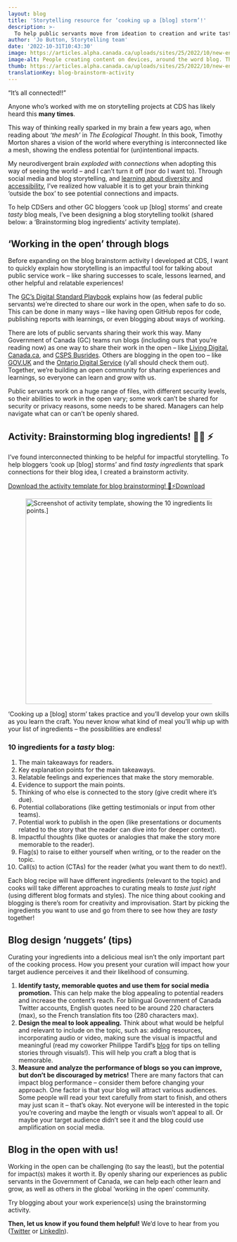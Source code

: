 ```yaml
---
layout: blog
title: 'Storytelling resource for ‘cooking up a [blog] storm’!'
description: >-
  To help public servants move from ideation to creation and write tasty blogs, Jo Button (Digital Storyteller) is sharing their brainstorm activity template with 10 key storytelling ingredients.
author: 'Jo Button, Storytelling team'
date: '2022-10-31T10:43:30'
image: https://articles.alpha.canada.ca/uploads/sites/25/2022/10/new-en-cooking_up_a_storm_blog_banner.jpeg
image-alt: People creating content on devices, around the word blog. There are cooking elements, like utensils and dishes, to signify ‘cooking up a [blog] storm’.
thumb: https://articles.alpha.canada.ca/uploads/sites/25/2022/10/new-en-cooking_up_a_storm_blog_banner-1024x507.jpeg
translationKey: blog-brainstorm-activity
---
```


<p>“It’s all connected!!”</p>



<p>Anyone who’s worked with me on storytelling projects at CDS has likely heard this <strong>many times</strong>.</p>



<p>This way of thinking really sparked in my brain a few years ago, when reading about <em>‘the mesh’</em> in <em>The Ecological Thought</em>. In this book, Timothy Morton shares a vision of the world where everything is interconnected like a mesh, showing the endless potential for (un)intentional impacts.</p>



<p>My neurodivergent brain <em>exploded with connections</em> when adopting this way of seeing the world – and I can’t turn it off (nor do I want to). Through social media and blog storytelling, and <a href="https://digital.canada.ca/2021/03/12/learning-to-make-twitter-content-more-accessible/">learning about diversity and accessibility</a>, I’ve realized how valuable it is to get your brain thinking ‘outside the box’ to see potential connections and impacts.</p>



<p>To help CDSers and other GC bloggers ‘cook up [blog] storms’ and create <em>tasty</em> blog meals, I’ve been designing a blog storytelling toolkit (shared below: a ‘Brainstorming blog ingredients’ activity template).</p>



<h2 id="h-working-in-the-open-through-blogs"><strong>‘Working in the open’ through blogs</strong></h2>



<p>Before expanding on the blog brainstorm activity I developed at CDS, I want to quickly explain how storytelling is an impactful tool for talking about public service work &#8211; like sharing successes to scale, lessons learned, and other helpful and relatable experiences!</p>



<p>The <a href="https://www.canada.ca/en/government/system/digital-government/government-canada-digital-standards.html">GC’s Digital Standard Playbook</a> explains how (as federal public servants) we’re directed to share our work in the open, when safe to do so. This can be done in many ways – like having open GitHub repos for code, publishing reports with learnings, or even blogging about ways of working.</p>



<p>There are lots of public servants sharing their work this way. Many Government of Canada (GC) teams run blogs (including ours that you’re reading now) as one way to share their work in the open – like <a href="https://www.canada.ca/en/government/system/digital-government/living-digital.html">Living Digital</a>, <a href="https://blog.canada.ca/">Canada.ca</a>, and <a href="https://busrides-trajetsenbus.csps-efpc.gc.ca/">CSPS Busrides</a>. Others are blogging in the open too – like <a href="https://www.blog.gov.uk/">GOV.UK</a> and the <a href="https://medium.com/ontariodigital">Ontario Digital Service</a> (y’all should check them out). Together, we’re building an open community for sharing experiences and learnings, so everyone can learn and grow with us.</p>



<p>Public servants work on a huge range of files, with different security levels, so their abilities to work in the open vary; some work can’t be shared for security or privacy reasons, some needs to be shared. Managers can help navigate what can or can’t be openly shared.</p>



<h2 id="h-activity-brainstorming-blog-ingredients"><strong>Activity: Brainstorming blog ingredients!</strong> 🧑‍🍳 ⚡️</h2>



<p>I’ve found interconnected thinking to be helpful for impactful storytelling. To help bloggers ‘cook up [blog] storms’ and find <em>tasty ingredients</em> that spark connections for their blog idea, I created a brainstorm activity. </p>



<p></p>



<div class="wp-block-file"><a id="wp-block-file--media-042477c2-82b0-45a1-85e5-fef6c1fd83b7" href="https://articles.alpha.canada.ca/uploads/sites/25/2022/10/Download-the-activity-template-for-blog-brainstorming-🧠⚡️.pdf">Download the activity template for blog brainstorming! 🧠⚡️</a><a href="https://articles.alpha.canada.ca/uploads/sites/25/2022/10/Download-the-activity-template-for-blog-brainstorming-🧠⚡️.pdf" class="wp-block-file__button" download aria-describedby="wp-block-file--media-042477c2-82b0-45a1-85e5-fef6c1fd83b7">Download</a></div>



<figure class="wp-block-image size-full"><img loading="lazy" width="761" height="468" src="https://articles.alpha.canada.ca/uploads/sites/25/2022/10/final-activity-brainstorming-screenshot-1.png" alt="Screenshot of activity template, showing the 10 ingredients listed above and sections for subheadings/main points.]" class="wp-image-554" /></figure>



<p></p>



<p>‘Cooking up a [blog] storm’ takes practice and you’ll develop your own skills as you learn the craft. You never know what kind of meal you’ll whip up with your list of ingredients &#8211; the possibilities are endless!</p>



<h3 id="h-10-ingredients-for-a-tasty-blog"><strong>10 ingredients for a <em>tasty</em> blog:</strong></h3>



<ol><li>The main takeaways for readers.</li><li>Key explanation points for the main takeaways.</li><li>Relatable feelings and experiences that make the story memorable.</li><li>Evidence to support the main points.</li><li>Thinking of who else is connected to the story (give credit where it’s due).</li><li>Potential collaborations (like getting testimonials or input from other teams).</li><li>Potential work to publish in the open (like presentations or documents related to the story that the reader can dive into for deeper context).</li><li>Impactful thoughts (like quotes or analogies that make the story more memorable to the reader).</li><li>Flag(s) to raise to either yourself when writing, or to the reader on the topic.</li><li>Call(s) to action (CTAs) for the reader (what you want them to do next!).</li></ol>



<p></p>



<p>Each blog recipe will have different ingredients (relevant to the topic) and cooks will take different approaches to curating meals to <em>taste just right</em> (using different blog formats and styles). The nice thing about cooking and blogging is there’s room for creativity and improvisation. Start by picking the ingredients you want to use and go from there to see how they are <em>tasty</em> together!</p>



<h2><strong>Blog design ‘nuggets’ (tips)</strong></h2>



<p>Curating your ingredients into a delicious meal isn’t the only important part of the cooking process. How you present your curation will impact how your target audience perceives it and their likelihood of consuming.</p>



<ol><li><strong>Identify tasty, memorable quotes and use them for social media promotion.</strong> This can help make the blog appealing to potential readers and increase the content’s reach. For bilingual Government of Canada Twitter accounts, English quotes need to be around 220 characters (max), so the French translation fits too (280 characters max).</li><li><strong>Design the meal to look appealing.</strong> Think about what would be helpful and relevant to include on the topic, such as: adding resources, incorporating audio or video, making sure the visual is impactful and meaningful (read my coworker Philippe Tardif’s <a href="https://digital.canada.ca/2020/01/28/7-steps-to-great-visual-storytelling/">blog</a> for tips on telling stories through visuals!). This will help you craft a blog that is memorable.</li><li><strong>Measure and analyze the performance of blogs so you can improve, but don’t be discouraged by metrics!</strong> There are many factors that can impact blog performance – consider them before changing your approach. One factor is that your blog will attract various audiences. Some people will read your text carefully from start to finish, and others may just scan it – that’s okay. Not everyone will be interested in the topic you’re covering and maybe the length or visuals won’t appeal to all. Or maybe your target audience didn’t see it and the blog could use amplification on social media.</li></ol>



<h2><strong>Blog in the open with us!</strong></h2>



<p>Working in the open can be challenging (to say the least), but the potential for impact(s) makes it worth it. By openly sharing our experiences as public servants in the Government of Canada, we can help each other learn and grow, as well as others in the global ‘working in the open’ community.</p>



<p>Try blogging about your work experience(s) using the brainstorming activity.</p>



<p><strong>Then, let us know if you found them helpful!</strong> We’d love to hear from you (<a href="https://twitter.com/CDS_GC">Twitter</a> or <a href="https://www.linkedin.com/company/cds-snc">LinkedIn</a>).</p>

